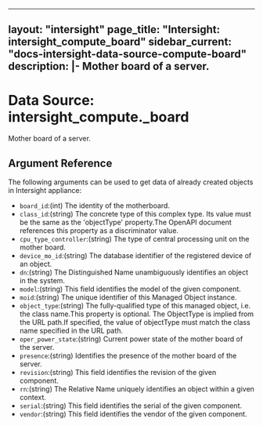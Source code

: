 
---
layout: "intersight"
page_title: "Intersight: intersight_compute_board"
sidebar_current: "docs-intersight-data-source-compute-board"
description: |-
Mother board of a server.
---

# Data Source: intersight_compute._board
Mother board of a server.
## Argument Reference
The following arguments can be used to get data of already created objects in Intersight appliance:
* `board_id`:(int) The identity of the motherboard. 
* `class_id`:(string) The concrete type of this complex type. Its value must be the same as the 'objectType' property.The OpenAPI document references this property as a discriminator value. 
* `cpu_type_controller`:(string) The type of central processing unit on the mother board. 
* `device_mo_id`:(string) The database identifier of the registered device of an object. 
* `dn`:(string) The Distinguished Name unambiguously identifies an object in the system. 
* `model`:(string) This field identifies the model of the given component. 
* `moid`:(string) The unique identifier of this Managed Object instance. 
* `object_type`:(string) The fully-qualified type of this managed object, i.e. the class name.This property is optional. The ObjectType is implied from the URL path.If specified, the value of objectType must match the class name specified in the URL path. 
* `oper_power_state`:(string) Current power state of the mother board of the server. 
* `presence`:(string) Identifies the presence of the mother board of the server. 
* `revision`:(string) This field identifies the revision of the given component. 
* `rn`:(string) The Relative Name uniquely identifies an object within a given context. 
* `serial`:(string) This field identifies the serial of the given component. 
* `vendor`:(string) This field identifies the vendor of the given component. 
